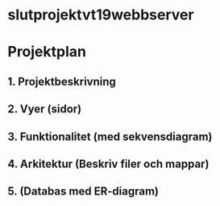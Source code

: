 # slutprojektvt19webbserver

# Projektplan

## 1. Projektbeskrivning


## 2. Vyer (sidor)


## 3. Funktionalitet (med sekvensdiagram)


## 4. Arkitektur (Beskriv filer och mappar)


## 5. (Databas med ER-diagram)
